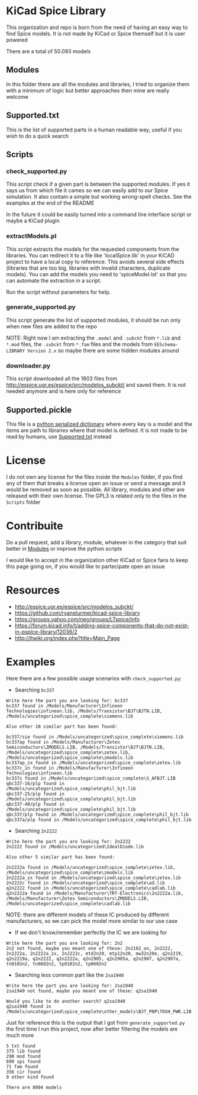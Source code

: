 # KiCad Spice Library
This organization and repo is born from the need of having an easy way to find Spice models. It is not made by KiCad or Spice themself but it is user powered

There are a total of 50.093 models

## Modules
In this folder there are all the modules and libraries, I tried to organize them with a minimum of logic but better approaches then mine are really welcome

## Supported.txt
This is the list of supported parts in a human readable way, useful if you wish to do a quick search

## Scripts

### check_supported.py
This script check if a given part is between the supported modules. If yes it says us from which file it cames so we can easily add to our Spice simulation. It also contain a simple but working wrong-spell checks. See the examples at the end of the README

In the future it could be easily turned into a command line interface script or maybe a KiCad plugin

### extractModels.pl
This script extracts the models for the requested components from the libraries.
You can redirect it to a file like 'localSpice.lib' in your KiCAD project to have a local copy to reference.  This avoids several side effects (libraries that are too big, libraries with invalid characters, duplicate models).
You can add the models you need to 'spiceModel.lst' so that you can automate the extraction in a script.

Run the script without parameters for help.

### generate_supported.py
This script generate the list of supported modules, it should be run only when new files are added to the repo

NOTE: Right now I am extracting the `.model` and `.subckt` from `*.lib` and `*.mod` files, the `.subckt` from `*.fam` files and the models from `EESchema-LIBRARY Version 2.x` so maybe there are some hidden modules around

### downloader.py
This script downloaded all the 1803 files from http://espice.ugr.es/espice/src/modelos_subckt/ and saved them. It is not needed anymore and is here only for reference

## Supported.pickle
This file is a [python serialized dictionary](https://docs.python.org/3/library/pickle.html) where every key is a model and the items are path to libraries where that model is defined. It is not made to be read by humans, use [Supported.txt](Supported.txt) instead

# License
I do not own any license for the files inside the `Modules` folder, if you find any of them that breaks a license open an issue or send a message and it would be removed as soon as possible. All library, modules and other are released with their own license. The GPL3 is related only to the files in the `Scripts` folder

# Contribuite
Do a pull request, add a library, module, whatever in the category that suit better in [Modules](/Modules) or improve the python scripts

I would like to accept in the organization other KiCad or Spice fans to keep this page going on, if you would like to partecipate open an issue

# Resources
- http://espice.ugr.es/espice/src/modelos_subckt/
- https://github.com/ryansturmer/kicad-spice-library
- https://groups.yahoo.com/neo/groups/LTspice/info
- https://forum.kicad.info/t/adding-spice-components-that-do-not-exist-in-pspice-library/12036/2
- http://ltwiki.org/index.php?title=Main_Page

# Examples

Here there are a few possible usage scenarios with `check_supported.py`:

- Searching `bc337`
```
Write here the part you are looking for: bc337
bc337 found in /Models/Manufacturer\Infineon Technologies\infineon.lib, /Models/Transistor\BJT\BJTN.LIB, /Models/uncategorized\spice_complete\siemens.lib

Also other 10 similar part has been found:

bc337/sie found in /Models/uncategorized\spice_complete\siemens.lib
bc337ap found in /Models/Manufacturer\Zetex Semiconductors\ZMODELS.LIB, /Models/Transistor\BJT\BJTN.LIB, /Models/uncategorized\spice_complete\zetex.lib, /Models/uncategorized\spice_complete\zmodels.lib
bc337ap_zx found in /Models/uncategorized\spice_complete\zetex.lib
bc337c_in found in /Models/Manufacturer\Infineon Technologies\infineon.lib
bc337s found in /Models/uncategorized\spice_complete\S_AFBJT.LIB
qbc337-16/plp found in /Models/uncategorized\spice_complete\phil_bjt.lib
qbc337-25/plp found in /Models/uncategorized\spice_complete\phil_bjt.lib
qbc337-40/plp found in /Models/uncategorized\spice_complete\phil_bjt.lib
qbc337/plp found in /Models/uncategorized\spice_complete\phil_bjt.lib
qbc337a/plp found in /Models/uncategorized\spice_complete\phil_bjt.lib
```

- Searching `2n2222`
```
Write here the part you are looking for: 2n2222
2n2222 found in /Models/uncategorized\IdealDiode.lib

Also other 5 similar part has been found:

2n2222a found in /Models/uncategorized\spice_complete\zetex.lib, /Models/uncategorized\spice_complete\zmodels.lib
2n2222a_zx found in /Models/uncategorized\spice_complete\zetex.lib
2n2222c found in /Models/uncategorized\spice_complete\ad.lib
q2n2222 found in /Models/uncategorized\spice_complete\cadlab.lib
q2n2222a found in /Models/Manufacturer\TRT-Electronics\2n2222a.lib, /Models/Manufacturer\Zetex Semiconductors\ZMODELS.LIB, /Models/uncategorized\spice_complete\cadlab.lib
```
NOTE: there are different models of these IC produced by different manufacturers, so we can pick the model more similar to our use case

- If we don't know/remember perfectly the IC we are looking for
```
Write here the part you are looking for: 2n2
2n2 not found, maybe you meant one of these: 2n2102_on, 2n2222, 2n2222a, 2n2222a_zx, 2n2222c, mtd2n20, mtp12n20, mw32n20e, q2n2219, q2n2219a, q2n2222, q2n2222a, q2n2905, q2n2905a, q2n2907, q2n2907a, tn0102n2, tn0602n2, tp0102n2, tp0602n2
```

- Searching less common part like the `2sa1940`
```
Write here the part you are looking for: 2sa1940
2sa1940 not found, maybe you meant one of these: q2sa1940

Would you like to do another search? q2sa1940
q2sa1940 found in /Models/uncategorized\spice_complete\other_models\BJT_PNP\TOSH_PWR.LIB
```

Just for reference this is the output that I got from `generate_supported.py` the first time I run this project, now after better filtering the models are much more
```
5 txt found
375 lib found
290 mod found
699 spi found
71 fam found
356 cir found
9 other kind found

There are 8004 models
```
